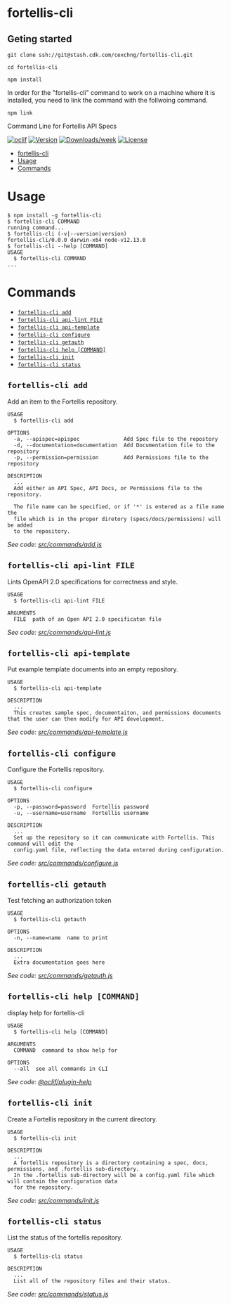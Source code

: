 # fortellis-cli

## Geting started

`git clone ssh://git@stash.cdk.com/cexchng/fortellis-cli.git`

`cd fortellis-cli`

`npm install`

In order for the "fortellis-cli" command to work on a machine where it is installed, you need to link the command with the follwoing command.

`npm link`

Command Line for Fortellis API Specs

[![oclif](https://img.shields.io/badge/cli-oclif-brightgreen.svg)](https://oclif.io)
[![Version](https://img.shields.io/npm/v/fortellis-cli.svg)](https://npmjs.org/package/fortellis-cli)
[![Downloads/week](https://img.shields.io/npm/dw/fortellis-cli.svg)](https://npmjs.org/package/fortellis-cli)
[![License](https://img.shields.io/npm/l/fortellis-cli.svg)](https://github.com/deastland/fortellis-cli/blob/master/package.json)

<!-- toc -->
* [fortellis-cli](#fortellis-cli)
* [Usage](#usage)
* [Commands](#commands)
<!-- tocstop -->

# Usage

<!-- usage -->
```sh-session
$ npm install -g fortellis-cli
$ fortellis-cli COMMAND
running command...
$ fortellis-cli (-v|--version|version)
fortellis-cli/0.0.0 darwin-x64 node-v12.13.0
$ fortellis-cli --help [COMMAND]
USAGE
  $ fortellis-cli COMMAND
...
```
<!-- usagestop -->

# Commands

<!-- commands -->
* [`fortellis-cli add`](#fortellis-cli-add)
* [`fortellis-cli api-lint FILE`](#fortellis-cli-api-lint-file)
* [`fortellis-cli api-template`](#fortellis-cli-api-template)
* [`fortellis-cli configure`](#fortellis-cli-configure)
* [`fortellis-cli getauth`](#fortellis-cli-getauth)
* [`fortellis-cli help [COMMAND]`](#fortellis-cli-help-command)
* [`fortellis-cli init`](#fortellis-cli-init)
* [`fortellis-cli status`](#fortellis-cli-status)

## `fortellis-cli add`

Add an item to the Fortellis repository.

```
USAGE
  $ fortellis-cli add

OPTIONS
  -a, --apispec=apispec              Add Spec file to the repostory
  -d, --documentation=documentation  Add Documentation file to the repository
  -p, --permission=permission        Add Permissions file to the repository

DESCRIPTION
  ...
  Add either an API Spec, API Docs, or Permissions file to the repository.

  The file name can be specified, or if '*' is entered as a file name the
  file which is in the proper diretory (specs/docs/permissions) will be added 
  to the repository.
```

_See code: [src/commands/add.js](https://github.com/deastland/fortellis-cli/blob/v0.0.0/src/commands/add.js)_

## `fortellis-cli api-lint FILE`

Lints OpenAPI 2.0 specifications for correctness and style.

```
USAGE
  $ fortellis-cli api-lint FILE

ARGUMENTS
  FILE  path of an Open API 2.0 specificaton file
```

_See code: [src/commands/api-lint.js](https://github.com/deastland/fortellis-cli/blob/v0.0.0/src/commands/api-lint.js)_

## `fortellis-cli api-template`

Put example template documents into an empty repository.

```
USAGE
  $ fortellis-cli api-template

DESCRIPTION
  ...
  This creates sample spec, documentaiton, and permissions documents that the user can then modify for API development.
```

_See code: [src/commands/api-template.js](https://github.com/deastland/fortellis-cli/blob/v0.0.0/src/commands/api-template.js)_

## `fortellis-cli configure`

Configure the Fortellis repository.

```
USAGE
  $ fortellis-cli configure

OPTIONS
  -p, --password=password  Fortellis password
  -u, --username=username  Fortellis username

DESCRIPTION
  ...
  Set up the repository so it can communicate with Fortellis. This command will edit the
  config.yaml file, reflecting the data entered during configuration.
```

_See code: [src/commands/configure.js](https://github.com/deastland/fortellis-cli/blob/v0.0.0/src/commands/configure.js)_

## `fortellis-cli getauth`

Test fetching an authorization token

```
USAGE
  $ fortellis-cli getauth

OPTIONS
  -n, --name=name  name to print

DESCRIPTION
  ...
  Extra documentation goes here
```

_See code: [src/commands/getauth.js](https://github.com/deastland/fortellis-cli/blob/v0.0.0/src/commands/getauth.js)_

## `fortellis-cli help [COMMAND]`

display help for fortellis-cli

```
USAGE
  $ fortellis-cli help [COMMAND]

ARGUMENTS
  COMMAND  command to show help for

OPTIONS
  --all  see all commands in CLI
```

_See code: [@oclif/plugin-help](https://github.com/oclif/plugin-help/blob/v2.2.3/src/commands/help.ts)_

## `fortellis-cli init`

Create a Fortellis repository in the current directory.

```
USAGE
  $ fortellis-cli init

DESCRIPTION
  ...
  A fortellis repository is a directory containing a spec, docs, permissions, and .fortellis sub-directory. 
  In the .fortellis sub-directory will be a config.yaml file which will contain the configuration data
  for the repository.
```

_See code: [src/commands/init.js](https://github.com/deastland/fortellis-cli/blob/v0.0.0/src/commands/init.js)_

## `fortellis-cli status`

List the status of the fortellis repository.

```
USAGE
  $ fortellis-cli status

DESCRIPTION
  ...
  List all of the repository files and their status.
```

_See code: [src/commands/status.js](https://github.com/deastland/fortellis-cli/blob/v0.0.0/src/commands/status.js)_
<!-- commandsstop -->
